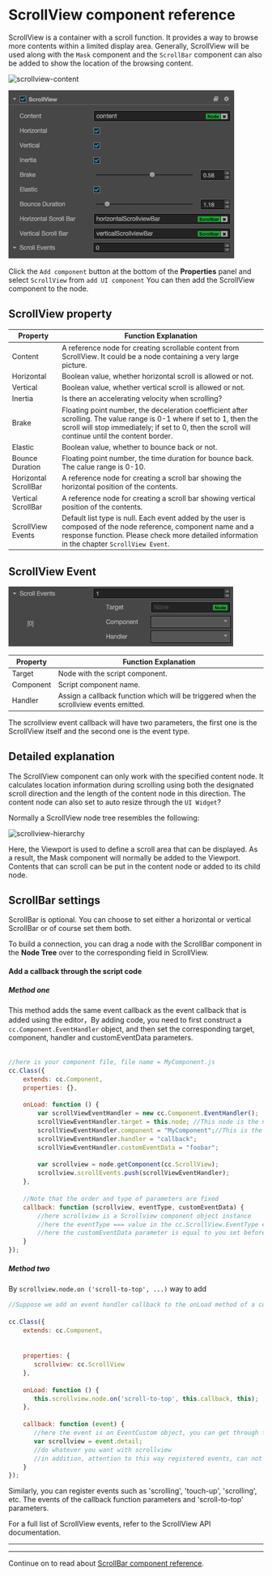 # ScrollView component reference

ScrollView is a container with a scroll function. It provides a way to browse more contents within a limited display area. Generally, ScrollView will be used
along with the `Mask` component and the `ScrollBar` component can also be added to show the location of the browsing content.

![scrollview-content](./scrollview/scrollview-content.png)

![scrollview-inspector](./scrollview/scrollview-inspector.png)

Click the `Add component` button at the bottom of the **Properties** panel and select `ScrollView` from `add UI component` You can then add the ScrollView component to the node.


## ScrollView property

| Property |   Function Explanation
| -------------- | ----------- |
| Content| A reference node for creating scrollable content from ScrollView. It could be a node containing a very large picture.
| Horizontal | Boolean value, whether horizontal scroll is allowed or not.
| Vertical | Boolean value, whether vertical scroll is allowed or not.
| Inertia | Is there an accelerating velocity when scrolling?
| Brake | Floating point number, the deceleration coefficient after scrolling. The value range is 0-1 where if set to 1, then the scroll will stop immediately; if set to 0, then the scroll will continue until the content border.
|Elastic | Boolean value, whether to bounce back or not.
|Bounce Duration | Floating point number, the time duration for bounce back. The calue range is 0-10.
|Horizontal ScrollBar| A reference node for creating a scroll bar showing the horizontal position of the contents.
|Vertical ScrollBar| A reference node for creating a scroll bar showing vertical position of the contents.
|ScrollView Events| Default list type is null. Each event added by the user is composed of the node reference, component name and a response function. Please check more detailed information in the chapter `ScrollView Event`.

## ScrollView Event
![scrollview-event](./scrollview/scrollview-event.png)

| Property |   Function Explanation
| -------------- | ----------- |
|Target| Node with the script component.
|Component| Script component name.
|Handler| Assign a callback function which will be triggered when the scrollview events emitted.

The scrollview event callback will have two parameters, the first one is the ScrollView itself and the second one is the event type.

## Detailed explanation

The ScrollView component can only work with the specified content node. It calculates location information during scrolling using both the designated scroll direction and the length of the content node in this direction. The content node can also set to auto resize through the `UI Widget`?

Normally a ScrollView node tree resembles the following:

![scrollview-hierarchy](./scrollview/scrollview-hierarchy.png)

Here, the Viewport is used to define a scroll area that can be displayed. As a result, the Mask component will normally be added to the Viewport. Contents that can scroll can be put in the content node or added to its child node.

## ScrollBar settings

ScrollBar is optional. You can choose to set either a horizontal or vertical ScrollBar or of course set them both.

To build a connection, you can drag a node with the ScrollBar component in the **Node Tree** over to the corresponding field in ScrollView.

#### Add a callback through the script code

##### Method one

This method adds the same event callback as the event callback that is added using the editor，By adding code, you need to first construct a `cc.Component.EventHandler` object, and then set the corresponding target, component, handler and customEventData parameters.

```js

//here is your component file, file name = MyComponent.js 
cc.Class({
    extends: cc.Component,
    properties: {},
    
    onLoad: function () {
        var scrollViewEventHandler = new cc.Component.EventHandler();
        scrollViewEventHandler.target = this.node; //This node is the node to which your event handler code component belongs
        scrollViewEventHandler.component = "MyComponent";//This is the code file name
        scrollViewEventHandler.handler = "callback";
        scrollViewEventHandler.customEventData = "foobar";
        
        var scrollview = node.getComponent(cc.ScrollView);
        scrollview.scrollEvents.push(scrollViewEventHandler);
    },

	//Note that the order and type of parameters are fixed
    callback: function (scrollview, eventType, customEventData) {
        //here scrollview is a Scrollview component object instance
        //here the eventType === value in the cc.ScrollView.EventType enum
        //here the customEventData parameter is equal to you set before the "foobar"
    }
});
```

##### Method two

By `scrollview.node.on ('scroll-to-top', ...)` way to add

```js
//Suppose we add an event handler callback to the onLoad method of a component and handle the event in the callback function:

cc.Class({
    extends: cc.Component,

	
    properties: {
       scrollview: cc.ScrollView
    },
    
    onLoad: function () {
       this.scrollview.node.on('scroll-to-top', this.callback, this);
    },
    
    callback: function (event) {
       //here the event is an EventCustom object, you can get through the event.detail ScrollView components
       var scrollview = event.detail;
       //do whatever you want with scrollview
       //in addition, attention to this way registered events, can not pass customEventData
    }
});
```

Similarly, you can register events such as 'scrolling', 'touch-up', 'scrolling', etc. The events of the callback function parameters and 'scroll-to-top' parameters.

For a full list of ScrollView events, refer to the ScrollView API documentation.

---

---

Continue on to read about [ScrollBar component reference](scrollbar.md).
